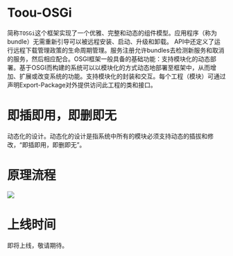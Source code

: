 # Toou-OSGi
简称`TOSGi`这个框架实现了一个优雅、完整和动态的组件模型。应用程序（称为bundle）无需重新引导可以被远程安装、启动、升级和卸载。
API中还定义了运行远程下载管理政策的生命周期管理。服务注册允许bundles去检测新服务和取消的服务，然后相应配合。OSGI框架一般具备的基础功能：支持模块化的动态部署。基于OSGI而构建的系统可以以模块化的方式动态地部署至框架中，从而增加、扩展或改变系统的功能。支持模块化的封装和交互。每个工程（模块）可通过声明Export-Package对外提供访问此工程的类和接口。

# 即插即用，即删即无
动态化的设计。动态化的设计是指系统中所有的模块必须支持动态的插拔和修改，“即插即用，即删即无”。

# 原理流程
![](http://showfl.com/other-file/osgi.png)

# 上线时间
即将上线，敬请期待。
